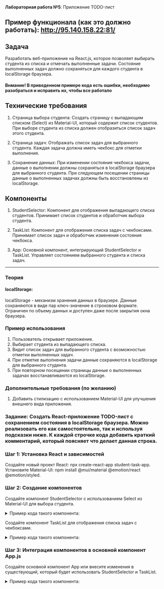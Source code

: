 **Лабораторная работа №5**: Приложение TODO-лист

## Пример функционала (как это должно работать): http://95.140.158.22:81/

## Задача
Разработать веб-приложение на React.js, которое позволяет выбирать студента из списка и отмечать выполненные задачи. Состояние выполненных задач должно сохраняться для каждого студента в localStorage браузера.

#### Внмание! В приведенном примере кода есть ошибки, необходимо разобраться и исправить их, чтобы все работало

## Технические требования
1. Страница выбора студента:
Создать страницу с выпадающим списком (Select) из Material-UI, который содержит список студентов.
При выборе студента из списка должен отобразиться список задач этого студента.

2. Страница задач:
Отображать список задач для выбранного студента.
Каждая задача должна иметь чекбокс для отметки выполнения.

3. Сохранение данных:
При изменении состояния чекбокса задачи, данные о выполнении должны сохраняться в localStorage браузера для выбранного студента.
При следующем посещении страницы данные о выполненных задачах должны быть восстановлены из localStorage.

## Компоненты
1. StudentSelector:
Компонент для отображения выпадающего списка студентов.
Принимает список студентов и обработчик выбора студента.

2. TaskList:
Компонент для отображения списка задач с чекбоксами.
Принимает список задач и обработчик изменения состояния чекбокса.

3. App:
Основной компонент, интегрирующий StudentSelector и TaskList.
Управляет состоянием выбранного студента и списка задач.

---

### Теория
#### localStorage:
localStorage - механизм хранения данных в браузере.
Данные сохраняются в виде пар ключ-значение в строковом формате.
Ограничен по объему данных и доступен даже после закрытия окна браузера.

### Пример использования
1. Пользователь открывает приложение.
2. Выбирает студента из выпадающего списка.
3. Видит список задач для выбранного студента с возможностью отметки выполненных задач.
4. При отметке выполнения задачи данные сохраняются в localStorage для выбранного студента.
5. При повторном посещении страницы данные о выполненных задачах восстанавливаются из localStorage.

### Дополнительные требования (по желанию)
1. Добавить стилизацию с использованием Material-UI для улучшения внешнего вида приложения.

### Задание: Создать React-приложение TODO-лист с сохранением состояния в localStorage браузера. Можно реализовать его как самостоятельно, так и используя подсказки ниже. К каждой строчке кода добавить краткий комментарий, который поясняет что делает данная строка.

### Шаг 1: Установка React и зависимостей
Создайте новый проект React: npx create-react-app student-task-app.
Установите Material-UI: npm install @mui/material @emotion/react @emotion/styled.
### Шаг 2: Создание компонентов
Создайте компонент StudentSelector с использованием Select из Material-UI для выбора студента.

<details>
  <summary>Пример кода такого компонента:</summary>

```javascript
// StudentSelector.jsx
import React, { useState } from 'react';
import Select from '@mui/material/Select';
import MenuItem from '@mui/material/MenuItem';

const StudentSelector = ({ students, onSelect }) => {
  const [selectedStudent, setSelectedStudent] = useState('');

  const handleChange = (event) => {
    const selectedStudent = event.target.value;
    setSelectedStudent(selectedStudent);
    onSelect(selectedStudent);
  };

  return (
    <Select value={selectedStudent} onChange={handleChange}>
      {students.map((student) => (
        <MenuItem key={student.id} value={student.id}>
          {student.name}
        </MenuItem>
      ))}
    </Select>
  );
};

export default StudentSelector;

```
</details>


Создайте компонент TaskList для отображения списка задач с чекбоксами.

<details>
  <summary>Пример кода такого компонента:</summary>
  
```javascript
// TaskList.jsx
import React from 'react';
import Checkbox from '@mui/material/Checkbox';
import FormControlLabel from '@mui/material/FormControlLabel';

const TaskList = ({ tasks, onCheckboxChange }) => {
  return (
    <div>
      {tasks.map((task) => (
        <FormControlLabel
          key={task.id}
          control={
            <Checkbox
              checked={task.completed}
              onChange={() => onCheckboxChange(task.id)}
            />
          }
          label={task.description}
        />
      ))}
    </div>
  );
};

export default TaskList;
```
  
</details>

### Шаг 3: Интеграция компонентов в основной компонент App.js
Создайте основной компонент App или внесите изменения в существующий, который будет использовать StudentSelector и TaskList.



<details>
  <summary>Пример кода такого компонента:</summary>
  
```javascript
// App.js
import React, { useState, useEffect } from 'react';
import StudentSelector from './StudentSelector';
import TaskList from './TaskList';

const App = () => {
  const students = [
    { id: '1', name: 'Студент 1' },
    { id: '2', name: 'Студент 2' },
    // Добавьте других студентов по необходимости
  ];

  const [selectedStudent, setSelectedStudent] = useState('');
  const [tasks, setTasks] = useState([]);

  useEffect(() => {
    // Получение данных из localStorage при монтировании компонента
    const savedTasks = JSON.parse(localStorage.getItem(selectedStudent)) || [];
    setTasks(savedTasks);
  }, [selectedStudent]);

  const handleStudentSelect = (studentId) => {
    setSelectedStudent(studentId);
  };

  const handleCheckboxChange = (taskId) => {
    // Обновление состояния задач и сохранение в localStorage
    const updatedTasks = tasks.map((task) =>
      task.id === taskId ? { ...task, completed: !task.completed } : task
    );
    setTasks(updatedTasks);
    localStorage.setItem(selectedStudent, JSON.stringify(updatedTasks));
  };

  return (
    <div>
      <StudentSelector students={students} onSelect={handleStudentSelect} />
      <TaskList tasks={tasks} onCheckboxChange={handleCheckboxChange} />
    </div>
  );
};

export default App;

```
</details>
